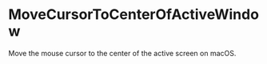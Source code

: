 # MoveCursorToCenterOfActiveWindow
Move the mouse cursor to the center of the active screen on macOS.
